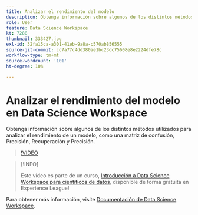 ```yaml
---
title: Analizar el rendimiento del modelo
description: Obtenga información sobre algunos de los distintos métodos utilizados para analizar el rendimiento de un modelo, como una matriz de confusión, Precisión, Recuperación y Precisión.
role: User
feature: Data Science Workspace
kt: 7288
thumbnail: 333427.jpg
exl-id: 32fa15ca-a301-41eb-9a8a-c570ab856555
source-git-commit: cc7a77c4dd380ae1bc23dc75608e8e2224dfe78c
workflow-type: tm+mt
source-wordcount: '101'
ht-degree: 10%

---
```


# Analizar el rendimiento del modelo en Data Science Workspace

Obtenga información sobre algunos de los distintos métodos utilizados para analizar el rendimiento de un modelo, como una matriz de confusión, Precisión, Recuperación y Precisión.

>[!VIDEO](https://video.tv.adobe.com/v/333427)

>[!INFO]
>
> Este vídeo es parte de un curso, [Introducción a Data Science Workspace para científicos de datos](https://experienceleague.adobe.com/?recommended=ExperiencePlatform-U-1-2021.1.dsw), disponible de forma gratuita en Experience League!

Para obtener más información, visite [Documentación de Data Science Workspace](https://experienceleague.adobe.com/docs/experience-platform/data-science-workspace/home.html?lang=es).